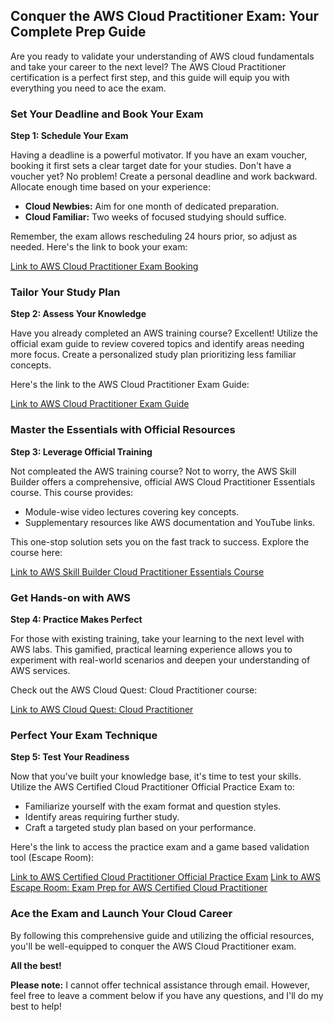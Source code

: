 ## Conquer the AWS Cloud Practitioner Exam: Your Complete Prep Guide

Are you ready to validate your understanding of AWS cloud fundamentals and take your career to the next level? The AWS Cloud Practitioner certification is a perfect first step, and this guide will equip you with everything you need to ace the exam.

### Set Your Deadline and Book Your Exam

**Step 1: Schedule Your Exam**

Having a deadline is a powerful motivator. If you have an exam voucher, booking it first sets a clear target date for your studies. Don't have a voucher yet? No problem! Create a personal deadline and work backward. Allocate enough time based on your experience:

* **Cloud Newbies:** Aim for one month of dedicated preparation.
* **Cloud Familiar:**  Two weeks of focused studying should suffice.

Remember, the exam allows rescheduling 24 hours prior, so adjust as needed. Here's the link to book your exam:

[Link to AWS Cloud Practitioner Exam Booking](https://aws.amazon.com/certification/certified-cloud-practitioner/)

### Tailor Your Study Plan

**Step 2: Assess Your Knowledge**

Have you already completed an AWS training course? Excellent! Utilize the official exam guide to review covered topics and identify areas needing more focus. Create a personalized study plan prioritizing less familiar concepts. 

Here's the link to the AWS Cloud Practitioner Exam Guide:

[Link to AWS Cloud Practitioner Exam Guide](https://d1.awsstatic.com/training-and-certification/docs-cloud-practitioner/AWS-Certified-Cloud-Practitioner_Exam-Guide.pdf)

### Master the Essentials with Official Resources

**Step 3: Leverage Official Training**

Not compleated the AWS training course? Not to worry, the AWS Skill Builder offers a comprehensive, official AWS Cloud Practitioner Essentials course. This course provides:

* Module-wise video lectures covering key concepts.
* Supplementary resources like AWS documentation and YouTube links.

This one-stop solution sets you on the fast track to success. Explore the course here:

[Link to AWS Skill Builder Cloud Practitioner Essentials Course](https://explore.skillbuilder.aws/learn/course/external/view/elearning/134/aws-cloud-practitioner-essentials?lacp=tile&tile=dt)

### Get Hands-on with AWS

**Step 4: Practice Makes Perfect**

For those with existing training, take your learning to the next level with AWS labs. This gamified, practical learning experience allows you to experiment with real-world scenarios and deepen your understanding of AWS services.

Check out the AWS Cloud Quest: Cloud Practitioner course:

[Link to AWS Cloud Quest: Cloud Practitioner](https://explore.skillbuilder.aws/learn/course/external/view/elearning/11458/aws-cloud-quest-cloud-practitioner?lacp=sec&sec=lp)

### Perfect Your Exam Technique

**Step 5: Test Your Readiness**

Now that you've built your knowledge base, it's time to test your skills. Utilize the AWS Certified Cloud Practitioner Official Practice Exam to:

*  Familiarize yourself with the exam format and question styles.
*  Identify areas requiring further study.
*  Craft a targeted study plan based on your performance.

Here's the link to access the practice exam and a game based validation tool (Escape Room):

[Link to AWS Certified Cloud Practitioner Official Practice Exam](https://explore.skillbuilder.aws/learn/course/external/view/elearning/14637/aws-certified-cloud-practitioner-official-practice-exam-clf-c02-english)
[Link to AWS Escape Room: Exam Prep for AWS Certified Cloud Practitioner](https://explore.skillbuilder.aws/learn/course/internal/view/elearning/17373/aws-escape-room-for-exam-prep-aws-certified-cloud-practitioner-clf-c02)


### Ace the Exam and Launch Your Cloud Career

By following this comprehensive guide and utilizing the official resources, you'll be well-equipped to conquer the AWS Cloud Practitioner exam. 

**All the best!**

**Please note:** I cannot offer technical assistance through email. However, feel free to leave a comment below if you have any questions, and I'll do my best to help!
